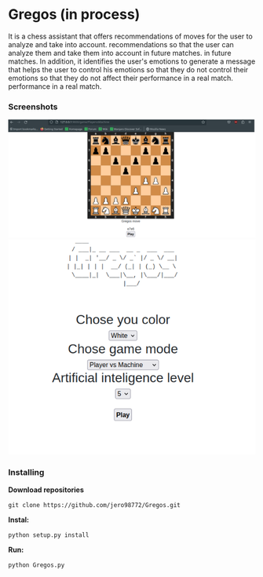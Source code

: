 # Gregos (in process)

It is a chess assistant that offers recommendations of moves for the user to analyze and take into account.
recommendations so that the user can analyze them and take them into account in future matches.
in future matches. In addition, it identifies the user's emotions
to generate a message that helps the user to control his emotions so that they do not
control their emotions so that they do not affect their performance in a real match.
performance in a real match.


### Screenshots
![1](https://github.com/jero98772/Gregos/blob/main/docs/screenshots/1.png)
![2](https://github.com/jero98772/Gregos/blob/main/docs/screenshots/2.png)
### Installing
**Download repositories**

    git clone https://github.com/jero98772/Gregos.git

**Instal:**

    python setup.py install

**Run:**  
    
    python Gregos.py

